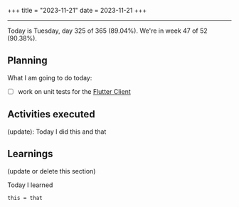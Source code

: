 +++
title = "2023-11-21"
date = 2023-11-21
+++

---

Today is Tuesday, day 325 of 365 (89.04%). We're in week 47 of 52 (90.38%).

## Planning

What I am going to do today:

- [ ] work on unit tests for the [Flutter Client](https://github.com/OmnicodeSolutions/luisa_drf_flutter_client)

## Activities executed

(update): Today I did this and that

## Learnings

(update or delete this section)

Today I learned
```
this = that
```
